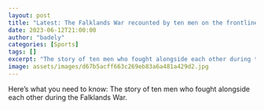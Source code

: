 ```yaml
---
layout: post
title: "Latest: The Falklands War recounted by ten men on the frontline"
date: 2023-06-12T21:00:00
author: "badely"
categories: [Sports]
tags: []
excerpt: "The story of ten men who fought alongside each other during the Falklands War."
image: assets/images/d67b5acff663c269eb83a6a481a429d2.jpg
---
```


Here’s what you need to know: The story of ten men who fought alongside each other during the Falklands War.

